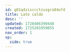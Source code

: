 ```yaml
---
id: g01q4zisccctzuzgra84ofd
title: Lato caldo
desc: ''
updated: 1726406390448
created: 1725201959055
nav_order: 1
vp:
  side: true
---
```

